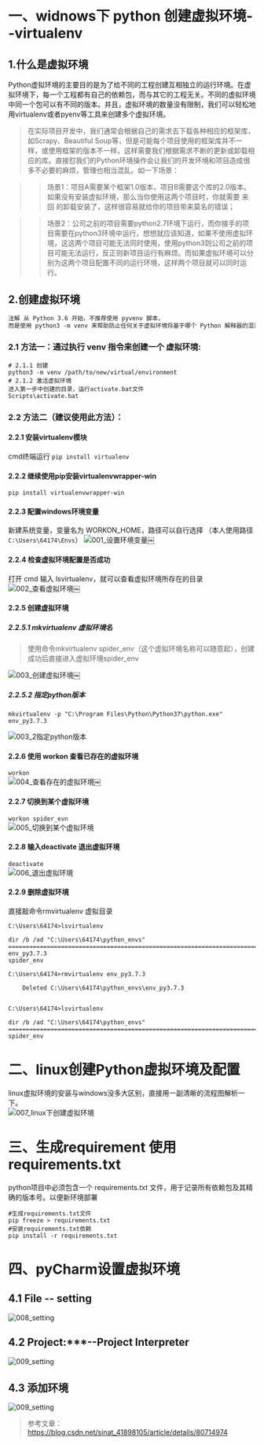 # 一、widnows下 python 创建虚拟环境--virtualenv

## 1.什么是虚拟环境
Python虚拟环境的主要目的是为了给不同的工程创建互相独立的运行环境。在虚拟环境下，每一个工程都有自己的依赖包，而与其它的工程无关。不同的虚拟环境中同一个包可以有不同的版本。并且，虚拟环境的数量没有限制，我们可以轻松地用virtualenv或者pyenv等工具来创建多个虚拟环境。
>在实际项目开发中，我们通常会根据自己的需求去下载各种相应的框架库，如Scrapy、Beautiful Soup等，但是可能每个项目使用的框架库并不一样，或使用框架的版本不一样，这样需要我们根据需求不断的更新或卸载相应的库。直接怼我们的Python环境操作会让我们的开发环境和项目造成很多不必要的麻烦，管理也相当混乱。如一下场景：

>>场景1：项目A需要某个框架1.0版本，项目B需要这个库的2.0版本。如果没有安装虚拟环境，那么当你使用这两个项目时，你就需要 来回 的卸载安装了，这样很容易就给你的项目带来莫名的错误；

>>场景2：公司之前的项目需要python2.7环境下运行，而你接手的项目需要在python3环境中运行，想想就应该知道，如果不使用虚拟环境，这这两个项目可能无法同时使用，使用python3则公司之前的项目可能无法运行，反正则新项目运行有麻烦。而如果虚拟环境可以分别为这两个项目配置不同的运行环境，这样两个项目就可以同时运行。

## 2.创建虚拟环境

```dtd
注解 从 Python 3.6 开始，不推荐使用 pyvenv 脚本，
而是使用 python3 -m venv 来帮助防止任何关于虚拟环境将基于哪个 Python 解释器的混淆。
```
### 2.1 方法一：通过执行 venv 指令来创建一个 虚拟环境:
```shell
# 2.1.1 创建
python3 -m venv /path/to/new/virtual/environment
# 2.1.2 激活虚拟环境
进入第一步中创建的目录，运行activate.bat文件
Scripts\activate.bat
```
### 2.2 方法二（建议使用此方法）：

#### 2.2.1 安装virtualenv模块
cmd终端运行 ` pip install virtualenv `
#### 2.2.2 继续使用pip安装virtualenvwrapper-win
`pip install virtualenvwrapper-win`
#### 2.2.3 配置windows环境变量
新建系统变量，变量名为 WORKON_HOME，路径可以自行选择
（本人使用路径`C:\Users\64174\Envs`）
![001_设置环境变量](media/20190529060719.png)￼

#### 2.2.4 检查虚拟环境配置是否成功
打开 cmd 输入 lsvirtualenv，就可以查看虚拟环境所存在的目录  
![002_查看虚拟环境](media/20190529060137.png)￼

#### 2.2.5 创建虚拟环境
##### 2.2.5.1 mkvirtualenv 虚拟环境名
>使用命令mkvirtualenv spider_env（这个虚拟环境名称可以随意起），创建成功后直接进入虚拟环境spider_env  

![003_创建虚拟环境](media/20190529061234.png)￼

##### 2.2.5.2 指定python版本
```shell
mkvirtualenv -p "C:\Program Files\Python\Python37\python.exe" env_py3.7.3
```
![003_2指定python版本](media/20190529085245.png)

#### 2.2.6 使用 workon 查看已存在的虚拟环境
`workon`  
![004_查看存在的虚拟环境](media/20190529061505.png)￼
#### 2.2.7 切换到某个虚拟环境
`workon spider_evn`  
![005_切换到某个虚拟环境](media/20190529062119.png)

#### 2.2.8 输入deactivate 退出虚拟环境
`deactivate`  
![006_退出虚拟环境](media/20190529062508.png)

#### 2.2.9 删除虚拟环境
直接敲命令rmvirtualenv 虚拟目录
```shell
C:\Users\64174>lsvirtualenv

dir /b /ad "C:\Users\64174\python_envs"
==============================================================================
env_py3.7.3
spider_env

C:\Users\64174>rmvirtualenv env_py3.7.3

    Deleted C:\Users\64174\python_envs\env_py3.7.3


C:\Users\64174>lsvirtualenv

dir /b /ad "C:\Users\64174\python_envs"
==============================================================================
spider_env

```

# 二、linux创建Python虚拟环境及配置
linux虚拟环境的安装与windows没多大区别，直接用一副清晰的流程图解析一下。  
![007_linux下创建虚拟环境](media/20180616204954162.png) 

# 三、生成requirement 使用requirements.txt
python项目中必须包含一个 requirements.txt 文件，用于记录所有依赖包及其精确的版本号。以便新环境部署
```shell
#生成requirements.txt文件
pip freeze > requirements.txt
#安装requirements.txt依赖
pip install -r requirements.txt
```

# 四、pyCharm设置虚拟环境
## 4.1 File -- setting
![008_setting](media/20190529172031.png)
## 4.2 Project:***--Project Interpreter
![009_setting](media/20190529172554.png)
## 4.3 添加环境
![009_setting](media/20190529173311.png)



>参考文章：https://blog.csdn.net/sinat_41898105/article/details/80714974






